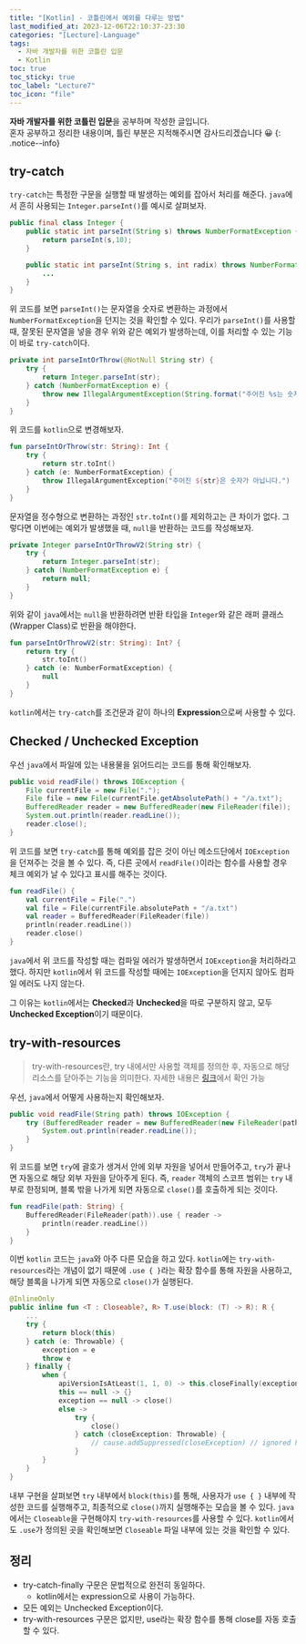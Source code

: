 ```yaml
---
title: "[Kotlin] - 코틀린에서 예외를 다루는 방법"
last_modified_at: 2023-12-06T22:10:37-23:30
categories: "[Lecture]-Language"
tags:
  - 자바 개발자를 위한 코틀린 입문
  - Kotlin
toc: true
toc_sticky: true
toc_label: "Lecture7"
toc_icon: "file"
---
```


**자바 개발자를 위한 코틀린 입문**을 공부하며 작성한 글입니다.<br>
혼자 공부하고 정리한 내용이며, 틀린 부분은 지적해주시면 감사드리겠습니다 😀
{: .notice--info}

## try-catch

`try-catch`는 특정한 구문을 실행할 때 발생하는 예외를 잡아서 처리를 해준다.
`java`에서 흔히 사용되는 `Integer.parseInt()`를 예시로 살펴보자.

```java
public final class Integer {
    public static int parseInt(String s) throws NumberFormatException {
        return parseInt(s,10);
    }

    public static int parseInt(String s, int radix) throws NumberFormatException {
        ...
    }
}
```

위 코드를 보면 `parseInt()`는 문자열을 숫자로 변환하는 과정에서 `NumberFormatException`을 던지는 것을 확인할 수 있다.
우리가 `parseInt()`를 사용할 때, 잘못된 문자열을 넣을 경우 위와 같은 예외가 발생하는데, 이를 처리할 수 있는 기능이 바로 `try-catch`이다.

```java
private int parseIntOrThrow(@NotNull String str) {
    try {
        return Integer.parseInt(str);
    } catch (NumberFormatException e) {
        throw new IllegalArgumentException(String.format("주어진 %s는 숫자가 아닙니다.", str));
    }
}
```

위 코드를 `kotlin`으로 변경해보자.

```kotlin
fun parseIntOrThrow(str: String): Int {
    try {
        return str.toInt()
    } catch (e: NumberFormatException) {
        throw IllegalArgumentException("주어진 ${str}은 숫자가 아닙니다.")
    }
}
```

문자열을 정수형으로 변환하는 과정인 `str.toInt()`를 제외하고는 큰 차이가 없다.
그렇다면 이번에는 예외가 발생했을 때, `null`을 반환하는 코드를 작성해보자.

```java
private Integer parseIntOrThrowV2(String str) {
    try {
        return Integer.parseInt(str);
    } catch (NumberFormatException e) {
        return null;
    }
}
```

위와 같이 `java`에서는 `null`을 반환하려면 반환 타입을 `Integer`와 같은 래퍼 클래스(Wrapper Class)로 반환을 해야한다.

```kotlin
fun parseIntOrThrowV2(str: String): Int? {
    return try {
        str.toInt()
    } catch (e: NumberFormatException) {
        null
    }
}
```

`kotlin`에서는 `try-catch`를 조건문과 같이 하나의 **Expression**으로써 사용할 수 있다.

## Checked / Unchecked Exception

우선 `java`에서 파일에 있는 내용물을 읽어드리는 코드를 통해 확인해보자.

```java
public void readFile() throws IOException {
    File currentFile = new File(".");
    File file = new File(currentFile.getAbsolutePath() + "/a.txt");
    BufferedReader reader = new BufferedReader(new FileReader(file));
    System.out.println(reader.readLine());
    reader.close();
}
```

위 코드를 보면 `try-catch`를 통해 예외를 잡은 것이 아닌 메소드단에서 `IOException`을 던져주는 것을 볼 수 있다.
즉, 다른 곳에서 `readFile()`이라는 함수를 사용할 경우 체크 예외가 날 수 있다고 표시를 해주는 것이다.

```kotlin
fun readFile() {
    val currentFile = File(".")
    val file = File(currentFile.absolutePath + "/a.txt")
    val reader = BufferedReader(FileReader(file))
    println(reader.readLine())
    reader.close()
}
```

`java`에서 위 코드를 작성할 때는 컴파일 에러가 발생하면서 `IOException`을 처리하라고 했다.
하지만 `kotlin`에서 위 코드를 작성할 때에는 `IOException`을 던지지 않아도 컴파일 에러도 나지 않는다.

그 이유는 `kotlin`에서는 **Checked**과 **Unchecked**을 따로 구분하지 않고, 모두 **Unchecked Exception**이기 때문이다.

## try-with-resources

> try-with-resources란, try 내에서만 사용할 객체를 정의한 후, 자동으로 해당 리소스를 닫아주는 기능을 의미한다.
> 자세한 내용은 [링크](https://jwhyee.github.io/effective-java/effective-java-item-9/)에서 확인 가능

우선, `java`에서 어떻게 사용하는지 확인해보자.

```java
public void readFile(String path) throws IOException {
    try (BufferedReader reader = new BufferedReader(new FileReader(path))) {
        System.out.println(reader.readLine());
    }
}
```

위 코드를 보면 `try`에 괄호가 생겨서 안에 외부 자원을 넣어서 만들어주고, `try`가 끝나면 자동으로 해당 외부 자원을 닫아주게 된다.
즉, `reader` 객체의 스코프 범위는 `try` 내부로 한정되며, 블록 밖을 나가게 되면 자동으로 `close()`를 호출하게 되는 것이다.

```kotlin
fun readFile(path: String) {
    BufferedReader(FileReader(path)).use { reader ->
        println(reader.readLine())
    }
}
```

이번 `kotlin` 코드는 `java`와 아주 다른 모습을 하고 있다.
`kotlin`에는 `try-with-resources`라는 개념이 없기 때문에 `.use { }`라는 확장 함수를 통해 자원을 사용하고, 해당 블록을 나가게 되면 자동으로 `close()`가 실행된다.

```kotlin
@InlineOnly
public inline fun <T : Closeable?, R> T.use(block: (T) -> R): R {
    ...
    try {
        return block(this)
    } catch (e: Throwable) {
        exception = e
        throw e
    } finally {
        when {
            apiVersionIsAtLeast(1, 1, 0) -> this.closeFinally(exception)
            this == null -> {}
            exception == null -> close()
            else ->
                try {
                    close()
                } catch (closeException: Throwable) {
                    // cause.addSuppressed(closeException) // ignored here
                }
        }
    }
}
```

내부 구현을 살펴보면 `try` 내부에서 `block(this)`를 통해, 사용자가 `use { }` 내부에 작성한 코드를 실행해주고, 최종적으로 `close()`까지 실행해주는 모습을 볼 수 있다.
`java`에서는 `Closeable`을 구현해야지 `try-with-resources`를 사용할 수 있다.
`kotlin`에서도 `.use`가 정의된 곳을 확인해보면 `Closeable` 파일 내부에 있는 것을 확인할 수 있다.

## 정리

- try-catch-finally 구문은 문법적으로 완전히 동일하다.
  - kotlin에서는 expression으로 사용이 가능하다.
- 모든 예외는 Unchecked Exception이다.
- try-with-resources 구문은 없지만, use라는 확장 함수를 통해 close를 자동 호출할 수 있다.
